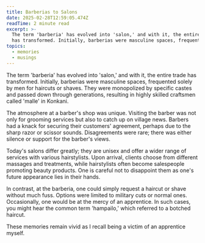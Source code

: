```yaml
---
title: Barberias to Salons
date: 2025-02-28T12:59:05.474Z
readTime: 2 minute read
excerpt: >-
  The term 'barberia' has evolved into 'salon,' and with it, the entire trade
  has transformed. Initially, barberias were masculine spaces, frequented so...
topics:
  - memories
  - musings
---
```

The term 'barberia' has evolved into 'salon,' and with it, the entire trade has transformed. Initially, barberias were masculine spaces, frequented solely by men for haircuts or shaves. They were monopolized by specific castes and passed down through generations, resulting in highly skilled craftsmen called 'malle' in Konkani.
 
 The atmosphere at a barber's shop was unique. Visiting the barber was not only for grooming services but also to catch up on village news. Barbers had a knack for securing their customers' agreement, perhaps due to the sharp razor or scissor sounds. Disagreements were rare; there was either silence or support for the barber's views.
 
 Today's salons differ greatly; they are unisex and offer a wider range of services with various hairstylists. Upon arrival, clients choose from different massages and treatments, while hairstylists often become salespeople promoting beauty products. One is careful not to disappoint them as one's future appearance lies in their hands.
 
 In contrast, at the barberia, one could simply request a haircut or shave without much fuss. Options were limited to military cuts or normal ones. Occasionally, one would be at the mercy of an apprentice. In such cases, you might hear the common term 'hampailo,' which referred to a botched haircut.
 
 These memories remain vivid as I recall being a victim of an apprentice myself.

